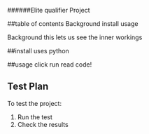 ######Elite qualifier Project


##table of contents
Background
install
usage


Background
this lets us see the inner workings


##install
uses python


##usage 
click run read code!

## Test Plan

To test the project:

1.  Run the test
2.  Check the results